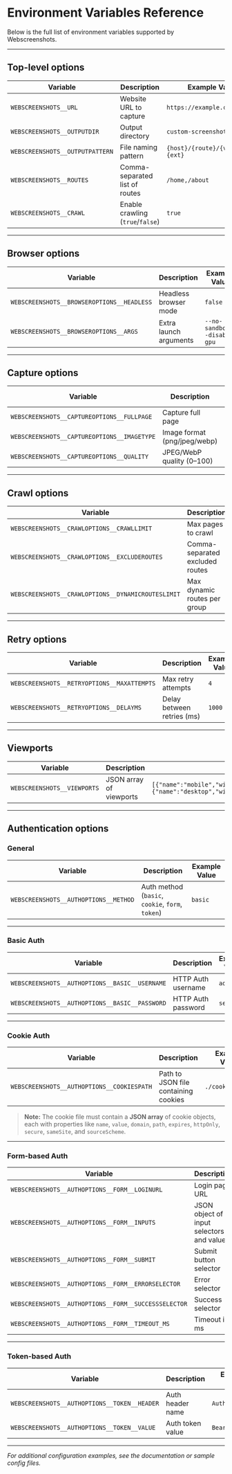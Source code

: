 # Environment Variables Reference

Below is the full list of environment variables supported by Webscreenshots.

---

## Top-level options

| Variable                        | Description                      | Example Value                     |
| ------------------------------- | -------------------------------- | --------------------------------- |
| `WEBSCREENSHOTS__URL`           | Website URL to capture           | `https://example.com`             |
| `WEBSCREENSHOTS__OUTPUTDIR`     | Output directory                 | `custom-screenshots`              |
| `WEBSCREENSHOTS__OUTPUTPATTERN` | File naming pattern              | `{host}/{route}/{viewport}.{ext}` |
| `WEBSCREENSHOTS__ROUTES`        | Comma-separated list of routes   | `/home,/about`                    |
| `WEBSCREENSHOTS__CRAWL`         | Enable crawling (`true`/`false`) | `true`                            |

---

## Browser options

| Variable                                   | Description            | Example Value                |
| ------------------------------------------ | ---------------------- | ---------------------------- |
| `WEBSCREENSHOTS__BROWSEROPTIONS__HEADLESS` | Headless browser mode  | `false`                      |
| `WEBSCREENSHOTS__BROWSEROPTIONS__ARGS`     | Extra launch arguments | `--no-sandbox,--disable-gpu` |

---

## Capture options

| Variable                                    | Description                  | Example Value |
| ------------------------------------------- | ---------------------------- | ------------- |
| `WEBSCREENSHOTS__CAPTUREOPTIONS__FULLPAGE`  | Capture full page            | `true`        |
| `WEBSCREENSHOTS__CAPTUREOPTIONS__IMAGETYPE` | Image format (png/jpeg/webp) | `jpeg`        |
| `WEBSCREENSHOTS__CAPTUREOPTIONS__QUALITY`   | JPEG/WebP quality (0–100)    | `80`          |

---

## Crawl options

| Variable                                           | Description                     | Example Value     |
| -------------------------------------------------- | ------------------------------- | ----------------- |
| `WEBSCREENSHOTS__CRAWLOPTIONS__CRAWLLIMIT`         | Max pages to crawl              | `10`              |
| `WEBSCREENSHOTS__CRAWLOPTIONS__EXCLUDEROUTES`      | Comma-separated excluded routes | `/private,/login` |
| `WEBSCREENSHOTS__CRAWLOPTIONS__DYNAMICROUTESLIMIT` | Max dynamic routes per group    | `5`               |

---

## Retry options

| Variable                                    | Description                | Example Value |
| ------------------------------------------- | -------------------------- | ------------- |
| `WEBSCREENSHOTS__RETRYOPTIONS__MAXATTEMPTS` | Max retry attempts         | `4`           |
| `WEBSCREENSHOTS__RETRYOPTIONS__DELAYMS`     | Delay between retries (ms) | `1000`        |

---

## Viewports

| Variable                    | Description             | Example Value                                                                                                      |
| --------------------------- | ----------------------- | ------------------------------------------------------------------------------------------------------------------ |
| `WEBSCREENSHOTS__VIEWPORTS` | JSON array of viewports | `[{"name":"mobile","width":375,"height":667,"deviceScaleFactor":2},{"name":"desktop","width":1920,"height":1080}]` |

---

## Authentication options

### General

| Variable                              | Description                                      | Example Value |
| ------------------------------------- | ------------------------------------------------ | ------------- |
| `WEBSCREENSHOTS__AUTHOPTIONS__METHOD` | Auth method (`basic`, `cookie`, `form`, `token`) | `basic`       |

---

### Basic Auth

| Variable                                       | Description        | Example Value |
| ---------------------------------------------- | ------------------ | ------------- |
| `WEBSCREENSHOTS__AUTHOPTIONS__BASIC__USERNAME` | HTTP Auth username | `admin`       |
| `WEBSCREENSHOTS__AUTHOPTIONS__BASIC__PASSWORD` | HTTP Auth password | `secret`      |

---

### Cookie Auth

| Variable                                   | Description                          | Example Value    |
| ------------------------------------------ | ------------------------------------ | ---------------- |
| `WEBSCREENSHOTS__AUTHOPTIONS__COOKIESPATH` | Path to JSON file containing cookies | `./cookies.json` |

> **Note:** The cookie file must contain a **JSON array** of cookie objects, each with properties like `name`, `value`, `domain`, `path`, `expires`, `httpOnly`, `secure`, `sameSite`, and `sourceScheme`.

---

### Form-based Auth

| Variable                                             | Description                               | Example Value                                                            |
| ---------------------------------------------------- | ----------------------------------------- | ------------------------------------------------------------------------ |
| `WEBSCREENSHOTS__AUTHOPTIONS__FORM__LOGINURL`        | Login page URL                            | `https://example.com/login`                                              |
| `WEBSCREENSHOTS__AUTHOPTIONS__FORM__INPUTS`          | JSON object of input selectors and values | `{"input[name=email]":"user@example.com","input[name=password]":"P4$$"}` |
| `WEBSCREENSHOTS__AUTHOPTIONS__FORM__SUBMIT`          | Submit button selector                    | `button[type=submit]`                                                    |
| `WEBSCREENSHOTS__AUTHOPTIONS__FORM__ERRORSELECTOR`   | Error selector                            | `.error`                                                                 |
| `WEBSCREENSHOTS__AUTHOPTIONS__FORM__SUCCESSSELECTOR` | Success selector                          | `.dashboard`                                                             |
| `WEBSCREENSHOTS__AUTHOPTIONS__FORM__TIMEOUT_MS`      | Timeout in ms                             | `5000`                                                                   |

---

### Token-based Auth

| Variable                                     | Description      | Example Value   |
| -------------------------------------------- | ---------------- | --------------- |
| `WEBSCREENSHOTS__AUTHOPTIONS__TOKEN__HEADER` | Auth header name | `Authorization` |
| `WEBSCREENSHOTS__AUTHOPTIONS__TOKEN__VALUE`  | Auth token value | `Bearer abc123` |

---

_For additional configuration examples, see the documentation or sample config files._
